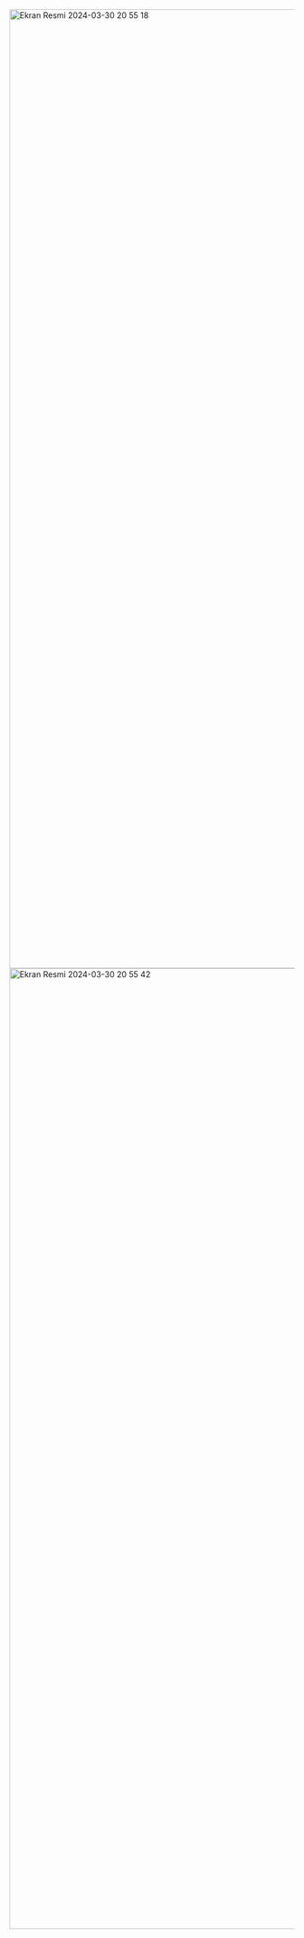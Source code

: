 <img width="1696" alt="Ekran Resmi 2024-03-30 20 55 18" src="https://github.com/ZairovVasif/Basic-Web/assets/159883475/46539166-b8ef-4820-9fdb-3c41ccdb5885">
<img width="1699" alt="Ekran Resmi 2024-03-30 20 55 42" src="https://github.com/ZairovVasif/Basic-Web/assets/159883475/2826641c-7ac2-453c-904a-9f21f33df907">
